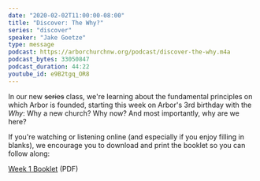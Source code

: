 ```yaml
---
date: "2020-02-02T11:00:00-08:00"
title: "Discover: The Why?"
series: "discover"
speaker: "Jake Goetze"
type: message
podcast: https://arborchurchnw.org/podcast/discover-the-why.m4a
podcast_bytes: 33050847
podcast_duration: 44:22
youtube_id: e9B2tgq_OR8
---
```


In our new <strike>series</strike> class, we're learning about the fundamental principles on which Arbor is founded, starting this week on Arbor's 3rd birthday with the *Why*: Why a new church? Why now? And most importantly, why are we here?

If you're watching or listening online (and especially if you enjoy filling in blanks), we encourage you to download and print the booklet so you can follow along:

<a href="https://arborchurch.com/downloads/discover-week-1.pdf"><span class="glyphicon glyphicon-download-alt" aria-hidden="true"></span> Week 1 Booklet</a>  (PDF)

